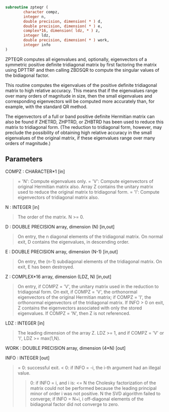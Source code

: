 ```fortran
subroutine zpteqr (
        character compz,
        integer n,
        double precision, dimension( * ) d,
        double precision, dimension( * ) e,
        complex*16, dimension( ldz, * ) z,
        integer ldz,
        double precision, dimension( * ) work,
        integer info
)
```

ZPTEQR computes all eigenvalues and, optionally, eigenvectors of a
symmetric positive definite tridiagonal matrix by first factoring the
matrix using DPTTRF and then calling ZBDSQR to compute the singular
values of the bidiagonal factor.

This routine computes the eigenvalues of the positive definite
tridiagonal matrix to high relative accuracy.  This means that if the
eigenvalues range over many orders of magnitude in size, then the
small eigenvalues and corresponding eigenvectors will be computed
more accurately than, for example, with the standard QR method.

The eigenvectors of a full or band positive definite Hermitian matrix
can also be found if ZHETRD, ZHPTRD, or ZHBTRD has been used to
reduce this matrix to tridiagonal form.  (The reduction to
tridiagonal form, however, may preclude the possibility of obtaining
high relative accuracy in the small eigenvalues of the original
matrix, if these eigenvalues range over many orders of magnitude.)

## Parameters
COMPZ : CHARACTER\*1 [in]
> = 'N':  Compute eigenvalues only.
> = 'V':  Compute eigenvectors of original Hermitian
> matrix also.  Array Z contains the unitary matrix
> used to reduce the original matrix to tridiagonal
> form.
> = 'I':  Compute eigenvectors of tridiagonal matrix also.

N : INTEGER [in]
> The order of the matrix.  N >= 0.

D : DOUBLE PRECISION array, dimension (N) [in,out]
> On entry, the n diagonal elements of the tridiagonal matrix.
> On normal exit, D contains the eigenvalues, in descending
> order.

E : DOUBLE PRECISION array, dimension (N-1) [in,out]
> On entry, the (n-1) subdiagonal elements of the tridiagonal
> matrix.
> On exit, E has been destroyed.

Z : COMPLEX\*16 array, dimension (LDZ, N) [in,out]
> On entry, if COMPZ = 'V', the unitary matrix used in the
> reduction to tridiagonal form.
> On exit, if COMPZ = 'V', the orthonormal eigenvectors of the
> original Hermitian matrix;
> if COMPZ = 'I', the orthonormal eigenvectors of the
> tridiagonal matrix.
> If INFO > 0 on exit, Z contains the eigenvectors associated
> with only the stored eigenvalues.
> If  COMPZ = 'N', then Z is not referenced.

LDZ : INTEGER [in]
> The leading dimension of the array Z.  LDZ >= 1, and if
> COMPZ = 'V' or 'I', LDZ >= max(1,N).

WORK : DOUBLE PRECISION array, dimension (4\*N) [out]

INFO : INTEGER [out]
> = 0:  successful exit.
> < 0:  if INFO = -i, the i-th argument had an illegal value.
> > 0:  if INFO = i, and i is:
> <= N  the Cholesky factorization of the matrix could
> not be performed because the leading principal
> minor of order i was not positive.
> > N   the SVD algorithm failed to converge;
> if INFO = N+i, i off-diagonal elements of the
> bidiagonal factor did not converge to zero.
